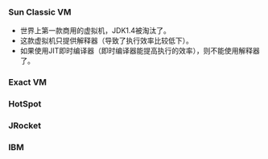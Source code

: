 ### Sun Classic VM
* 世界上第一款商用的虚拟机，JDK1.4被淘汰了。
* 这款虚拟机只提供解释器（导致了执行效率比较低下）。
* 如果使用JIT即时编译器（即时编译器能提高执行的效率），则不能使用解释器了。
### Exact VM


### HotSpot

### JRocket

### IBM